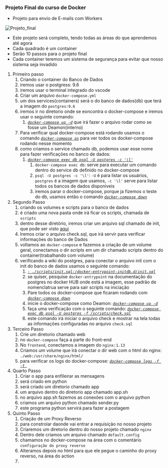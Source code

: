 ### Projeto Final do curso de Docker

* Projeto para envio de E-mails com Workers

![Projeto_final](https://github.com/F4NT0/Docker_Info/Imagens/projeto_final.png)


* Este projeto será completo, tendo todas as áreas do que aprendemos até agora
* Cada quadrado é um container 
* Serão 10 passos para o projeto final
* Cada container teremos um sistema de segurança para evitar que nosso sistema seja invadido

1. Primeiro passo
    1. Criando o container do Banco de Dados
    2. iremos usar o postgress: 9.6
    3. iremos usar o terminal integrado do vscode
    4. Criar um arquivo `docker-compose.yml`
    5. um dos services(containers) será o do banco de dados(db) que terá a imagem do `postgres:9.6`
    6. iremos ir no diretorio onde se eoncontra o docker-compose e iremos usar o seguinte comando:
        1. [_`docker-compose up -d`_]() que irá fazer o arquivo rodar como se fosse um Deamon(interno)
    7. Para verificar qual docker-compose está rodando usamos o comando [_`docker-compose ps`_]() para ver todos os docker-compose rodando nesse momento
    8. como criamos o service chamado db, podemos usar esse nome para fazer verificações no banco de dados:
        1. [_`docker-compose exec db psql -U postgres -c '\l'`_]()
            1. `docker-compose exec db`: serve para executar um comando dentro do service db definido no docker-compose
            2. `psql -U postgres -c '\l'`: `-U` é para listar os usuários, `postgres` é a imagem que usamos, `-c '\l'` serve para listar todos os bancos de dados disponiveis
            3. iremos parar o docker-compose, porque ja fizemos o teste do db, usamos então o comando [_`docker-compose down`_]()
2. Segundo Passo
    1. criando os volumes e scripts para o banco de dados
    2. é criado uma nova pasta onde irá ficar os scripts, chamada de `scripts`
    3. dentro desse diretório, iremos criar um arquivo sql chamado de init, que pode ser visto [aqui](https://github.com/F4NT0/Docker_Info/Email_para_workers/scripts/init.sql)
    4. Iremos criar o arquivo check.sql, que irá servir para verificar informações do banco de Dados
    5. voltamos ao `docker-compose` e fazemos a criação de um volume geral, conectamos o dir scripts em um dir chamado scripts dentro do container(trabalhando com volume)
    6. verificando a wiki do postgres, para conectar o arquivo init com o init do banco de dados usamos o seguinte comando:
        1. [_`- ./scripts/init.sql:/docker-entrypoint-initdb.d/init.sql`_]()
        2. se quiser, pesquise `docker-entrypoint` na documentação do postgres no docker HUB onde está a imagem, esse padrão de nomenclatrua serve para sair scripts na iniciação
        3. Pare todos os docker-compose que ficaram rodando com [_`docker-compose down`_]()
        4. inicie o docker-compose como Deamon: [_`docker-compose up -d`_]()
        5. faça uma verificação com o seguinte comando: [_`docker-compose exec db psql -U postgres -f /scripts/check.sql`_]()
        6. este comando irá iniciar o arquivo check e mostrar na tela todas as informações configuradas no arquivo `check.sql`
3. Terceiro Passo
    1. Crie um diretorio chamado web
    2. no `docker-compose` faça a parte do front-end
    3. No `frontend`, conectamos a imagem do `nginx:1.13` 
    4. Criamos um volume que irá conectar o dir web com  o html do nginx: `./web:/usr/share/nginx/html/`
    5. para verificar os logs do docker-compose: [_`docker-compose logs -f -t `_]()
4. Quarto Passo
    1. Criar o app para enfileirar as mensagens
    2. será criado em python
    3. será criado um diretorio chamado app
    4. um arquivo dentro do diretorio app chamado app.sh
    5. no arquivo app.sh fazemos as conexões com o arquivo python
    6. criamos um arquivo python chamado sender.py
    7. este programa python servirá para fazer a postagem
5. Quinto Passo
    1. Criação de um Proxy Reverso
    2. para constrolar daonde vai entrar a requisição no nosso projeto
    3. Criaremos um diretorio dentro do nosso projeto chamado `nginx`
    4. Dentro dele criamos um arquivo chamado `default.config`
    5. chamamos no docker-compose na área com o comentário `configuração do proxy reverso`
    6. Alteramos depois no html para que ele pegue o caminho do proxy reverso, na área do action
    7. 